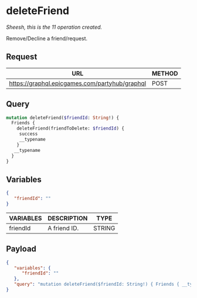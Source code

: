 # deleteFriend
*Sheesh, this is the 11 operation created.*

Remove/Decline a friend/request.

## Request
| URL | METHOD |
| - | - |
| https://graphql.epicgames.com/partyhub/graphql | POST |

## Query
```graphql
mutation deleteFriend($friendId: String!) {
  Friends {
    deleteFriend(friendToDelete: $friendId) {
     success
     __typename
    }
   __typename
  }
}
```

## Variables
```json
{
   "friendId": ""
}
```
| VARIABLES | DESCRIPTION | TYPE |
| - | - | - |
| friendId | A friend ID. | STRING |

## Payload
```json
{
   "variables": {
      "friendId": ""
   },
   "query": "mutation deleteFriend($friendId: String!) { Friends { __typename deleteFriend(friendToDelete: $friendId) { __typename success } } }"
}
```